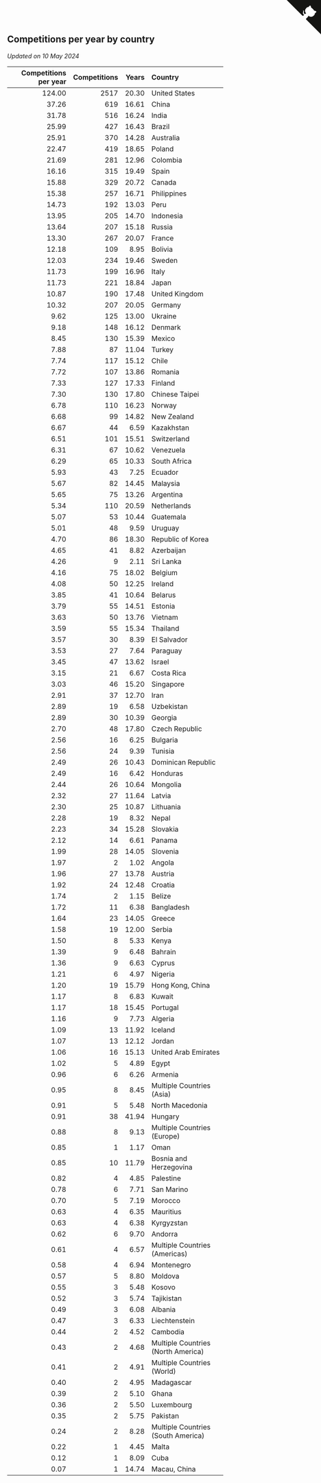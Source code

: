 ## Competitions per year by country

*Updated on 10 May 2024*

| Competitions per year | Competitions | Years | Country |
| ---: | ---: | ---: | :--- |
| 124.00 | 2517 | 20.30 | United States |
| 37.26 | 619 | 16.61 | China |
| 31.78 | 516 | 16.24 | India |
| 25.99 | 427 | 16.43 | Brazil |
| 25.91 | 370 | 14.28 | Australia |
| 22.47 | 419 | 18.65 | Poland |
| 21.69 | 281 | 12.96 | Colombia |
| 16.16 | 315 | 19.49 | Spain |
| 15.88 | 329 | 20.72 | Canada |
| 15.38 | 257 | 16.71 | Philippines |
| 14.73 | 192 | 13.03 | Peru |
| 13.95 | 205 | 14.70 | Indonesia |
| 13.64 | 207 | 15.18 | Russia |
| 13.30 | 267 | 20.07 | France |
| 12.18 | 109 | 8.95 | Bolivia |
| 12.03 | 234 | 19.46 | Sweden |
| 11.73 | 199 | 16.96 | Italy |
| 11.73 | 221 | 18.84 | Japan |
| 10.87 | 190 | 17.48 | United Kingdom |
| 10.32 | 207 | 20.05 | Germany |
| 9.62 | 125 | 13.00 | Ukraine |
| 9.18 | 148 | 16.12 | Denmark |
| 8.45 | 130 | 15.39 | Mexico |
| 7.88 | 87 | 11.04 | Turkey |
| 7.74 | 117 | 15.12 | Chile |
| 7.72 | 107 | 13.86 | Romania |
| 7.33 | 127 | 17.33 | Finland |
| 7.30 | 130 | 17.80 | Chinese Taipei |
| 6.78 | 110 | 16.23 | Norway |
| 6.68 | 99 | 14.82 | New Zealand |
| 6.67 | 44 | 6.59 | Kazakhstan |
| 6.51 | 101 | 15.51 | Switzerland |
| 6.31 | 67 | 10.62 | Venezuela |
| 6.29 | 65 | 10.33 | South Africa |
| 5.93 | 43 | 7.25 | Ecuador |
| 5.67 | 82 | 14.45 | Malaysia |
| 5.65 | 75 | 13.26 | Argentina |
| 5.34 | 110 | 20.59 | Netherlands |
| 5.07 | 53 | 10.44 | Guatemala |
| 5.01 | 48 | 9.59 | Uruguay |
| 4.70 | 86 | 18.30 | Republic of Korea |
| 4.65 | 41 | 8.82 | Azerbaijan |
| 4.26 | 9 | 2.11 | Sri Lanka |
| 4.16 | 75 | 18.02 | Belgium |
| 4.08 | 50 | 12.25 | Ireland |
| 3.85 | 41 | 10.64 | Belarus |
| 3.79 | 55 | 14.51 | Estonia |
| 3.63 | 50 | 13.76 | Vietnam |
| 3.59 | 55 | 15.34 | Thailand |
| 3.57 | 30 | 8.39 | El Salvador |
| 3.53 | 27 | 7.64 | Paraguay |
| 3.45 | 47 | 13.62 | Israel |
| 3.15 | 21 | 6.67 | Costa Rica |
| 3.03 | 46 | 15.20 | Singapore |
| 2.91 | 37 | 12.70 | Iran |
| 2.89 | 19 | 6.58 | Uzbekistan |
| 2.89 | 30 | 10.39 | Georgia |
| 2.70 | 48 | 17.80 | Czech Republic |
| 2.56 | 16 | 6.25 | Bulgaria |
| 2.56 | 24 | 9.39 | Tunisia |
| 2.49 | 26 | 10.43 | Dominican Republic |
| 2.49 | 16 | 6.42 | Honduras |
| 2.44 | 26 | 10.64 | Mongolia |
| 2.32 | 27 | 11.64 | Latvia |
| 2.30 | 25 | 10.87 | Lithuania |
| 2.28 | 19 | 8.32 | Nepal |
| 2.23 | 34 | 15.28 | Slovakia |
| 2.12 | 14 | 6.61 | Panama |
| 1.99 | 28 | 14.05 | Slovenia |
| 1.97 | 2 | 1.02 | Angola |
| 1.96 | 27 | 13.78 | Austria |
| 1.92 | 24 | 12.48 | Croatia |
| 1.74 | 2 | 1.15 | Belize |
| 1.72 | 11 | 6.38 | Bangladesh |
| 1.64 | 23 | 14.05 | Greece |
| 1.58 | 19 | 12.00 | Serbia |
| 1.50 | 8 | 5.33 | Kenya |
| 1.39 | 9 | 6.48 | Bahrain |
| 1.36 | 9 | 6.63 | Cyprus |
| 1.21 | 6 | 4.97 | Nigeria |
| 1.20 | 19 | 15.79 | Hong Kong, China |
| 1.17 | 8 | 6.83 | Kuwait |
| 1.17 | 18 | 15.45 | Portugal |
| 1.16 | 9 | 7.73 | Algeria |
| 1.09 | 13 | 11.92 | Iceland |
| 1.07 | 13 | 12.12 | Jordan |
| 1.06 | 16 | 15.13 | United Arab Emirates |
| 1.02 | 5 | 4.89 | Egypt |
| 0.96 | 6 | 6.26 | Armenia |
| 0.95 | 8 | 8.45 | Multiple Countries (Asia) |
| 0.91 | 5 | 5.48 | North Macedonia |
| 0.91 | 38 | 41.94 | Hungary |
| 0.88 | 8 | 9.13 | Multiple Countries (Europe) |
| 0.85 | 1 | 1.17 | Oman |
| 0.85 | 10 | 11.79 | Bosnia and Herzegovina |
| 0.82 | 4 | 4.85 | Palestine |
| 0.78 | 6 | 7.71 | San Marino |
| 0.70 | 5 | 7.19 | Morocco |
| 0.63 | 4 | 6.35 | Mauritius |
| 0.63 | 4 | 6.38 | Kyrgyzstan |
| 0.62 | 6 | 9.70 | Andorra |
| 0.61 | 4 | 6.57 | Multiple Countries (Americas) |
| 0.58 | 4 | 6.94 | Montenegro |
| 0.57 | 5 | 8.80 | Moldova |
| 0.55 | 3 | 5.48 | Kosovo |
| 0.52 | 3 | 5.74 | Tajikistan |
| 0.49 | 3 | 6.08 | Albania |
| 0.47 | 3 | 6.33 | Liechtenstein |
| 0.44 | 2 | 4.52 | Cambodia |
| 0.43 | 2 | 4.68 | Multiple Countries (North America) |
| 0.41 | 2 | 4.91 | Multiple Countries (World) |
| 0.40 | 2 | 4.95 | Madagascar |
| 0.39 | 2 | 5.10 | Ghana |
| 0.36 | 2 | 5.50 | Luxembourg |
| 0.35 | 2 | 5.75 | Pakistan |
| 0.24 | 2 | 8.28 | Multiple Countries (South America) |
| 0.22 | 1 | 4.45 | Malta |
| 0.12 | 1 | 8.09 | Cuba |
| 0.07 | 1 | 14.74 | Macau, China |


<a href="https://github.com/jonatanklosko/wca_statistics" class="github-corner" aria-label="View source on Github"><svg width="80" height="80" viewBox="0 0 250 250" style="fill:#151513; color:#fff; position: absolute; top: 0; border: 0; right: 0;" aria-hidden="true"><path d="M0,0 L115,115 L130,115 L142,142 L250,250 L250,0 Z"></path><path d="M128.3,109.0 C113.8,99.7 119.0,89.6 119.0,89.6 C122.0,82.7 120.5,78.6 120.5,78.6 C119.2,72.0 123.4,76.3 123.4,76.3 C127.3,80.9 125.5,87.3 125.5,87.3 C122.9,97.6 130.6,101.9 134.4,103.2" fill="currentColor" style="transform-origin: 130px 106px;" class="octo-arm"></path><path d="M115.0,115.0 C114.9,115.1 118.7,116.5 119.8,115.4 L133.7,101.6 C136.9,99.2 139.9,98.4 142.2,98.6 C133.8,88.0 127.5,74.4 143.8,58.0 C148.5,53.4 154.0,51.2 159.7,51.0 C160.3,49.4 163.2,43.6 171.4,40.1 C171.4,40.1 176.1,42.5 178.8,56.2 C183.1,58.6 187.2,61.8 190.9,65.4 C194.5,69.0 197.7,73.2 200.1,77.6 C213.8,80.2 216.3,84.9 216.3,84.9 C212.7,93.1 206.9,96.0 205.4,96.6 C205.1,102.4 203.0,107.8 198.3,112.5 C181.9,128.9 168.3,122.5 157.7,114.1 C157.9,116.9 156.7,120.9 152.7,124.9 L141.0,136.5 C139.8,137.7 141.6,141.9 141.8,141.8 Z" fill="currentColor" class="octo-body"></path></svg></a><style>.github-corner:hover .octo-arm{animation:octocat-wave 560ms ease-in-out}@keyframes octocat-wave{0%,100%{transform:rotate(0)}20%,60%{transform:rotate(-25deg)}40%,80%{transform:rotate(10deg)}}@media (max-width:500px){.github-corner:hover .octo-arm{animation:none}.github-corner .octo-arm{animation:octocat-wave 560ms ease-in-out}}</style>
